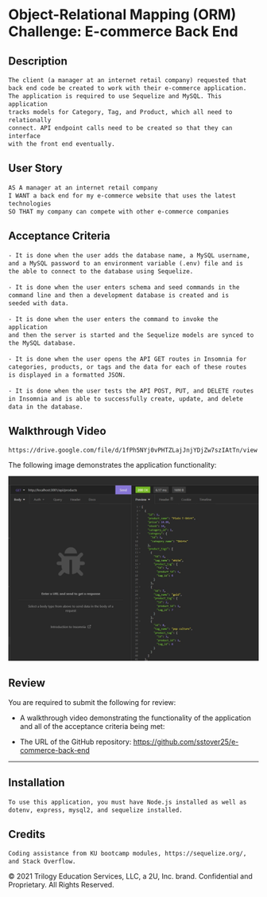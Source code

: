 # Object-Relational Mapping (ORM) Challenge: E-commerce Back End

## Description

```
The client (a manager at an internet retail company) requested that
back end code be created to work with their e-commerce application.
The application is required to use Sequelize and MySQL. This application
tracks models for Category, Tag, and Product, which all need to relationally
connect. API endpoint calls need to be created so that they can interface
with the front end eventually.
```

## User Story

```
AS A manager at an internet retail company
I WANT a back end for my e-commerce website that uses the latest technologies
SO THAT my company can compete with other e-commerce companies
```

## Acceptance Criteria

```
- It is done when the user adds the database name, a MySQL username,
and a MySQL password to an environment variable (.env) file and is
the able to connect to the database using Sequelize.

- It is done when the user enters schema and seed commands in the
command line and then a development database is created and is
seeded with data.

- It is done when the user enters the command to invoke the application
and then the server is started and the Sequelize models are synced to
the MySQL database.

- It is done when the user opens the API GET routes in Insomnia for
categories, products, or tags and the data for each of these routes
is displayed in a formatted JSON.

- It is done when the user tests the API POST, PUT, and DELETE routes
in Insomnia and is able to successfully create, update, and delete
data in the database.
```

## Walkthrough Video

```
https://drive.google.com/file/d/1fPh5NYj0vPHTZLajJnjYDjZw7szIAtTn/view
```

The following image demonstrates the application functionality:

![A GET request for all categories is on the left side of the screen, which has been run. The results are shown on the right side of the screen.](./assets/images/GET-products-example.jpg)

## Review

You are required to submit the following for review:

- A walkthrough video demonstrating the functionality of the application
  and all of the acceptance criteria being met:

- The URL of the GitHub repository: https://github.com/sstover25/e-commerce-back-end

---

## Installation

```
To use this application, you must have Node.js installed as well as
dotenv, express, mysql2, and sequelize installed.
```

## Credits

```
Coding assistance from KU bootcamp modules, https://sequelize.org/,
and Stack Overflow.
```

© 2021 Trilogy Education Services, LLC, a 2U, Inc. brand. Confidential and Proprietary. All Rights Reserved.
